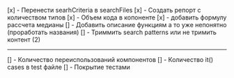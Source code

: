 [x] - Перенести searhCriteria в searchFiles
[x] - Создать репорт с количеством типов
[x] - Объем кода в копоненте
[x] - добавить формулу рассчета медианы
[] - Добавить описание функциям а то уже непонятно (проработать названия)
[] - Триммить search patterns или не тримить контент (2)

---

[] - Количество переиспользований компонентов
[] - Количество it() cases в test файле
[] - Покрытие тестами
